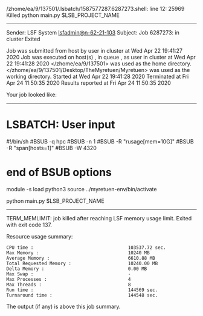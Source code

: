 /zhome/ea/9/137501/.lsbatch/1587577287.6287273.shell: line 12: 25969 Killed                  python main.py $LSB_PROJECT_NAME

------------------------------------------------------------
Sender: LSF System <lsfadmin@n-62-21-103>
Subject: Job 6287273: <NNAgent1NODROPOUT60005000-memoryNOFRUIT> in cluster <dcc> Exited

Job <NNAgent1NODROPOUT60005000-memoryNOFRUIT> was submitted from host <n-62-30-3> by user <s183914> in cluster <dcc> at Wed Apr 22 19:41:27 2020
Job was executed on host(s) <n-62-21-103>, in queue <hpc>, as user <s183914> in cluster <dcc> at Wed Apr 22 19:41:28 2020
</zhome/ea/9/137501> was used as the home directory.
</zhome/ea/9/137501/Desktop/TheMyretuen/Myretuen> was used as the working directory.
Started at Wed Apr 22 19:41:28 2020
Terminated at Fri Apr 24 11:50:35 2020
Results reported at Fri Apr 24 11:50:35 2020

Your job looked like:

------------------------------------------------------------
# LSBATCH: User input
#!/bin/sh
#BSUB -q hpc
#BSUB -n 1
#BSUB -R "rusage[mem=10G]"
#BSUB -R "span[hosts=1]"
#BSUB -W 4320
# end of BSUB options

module -s load python3
source ../myretuen-env/bin/activate

python main.py $LSB_PROJECT_NAME


------------------------------------------------------------

TERM_MEMLIMIT: job killed after reaching LSF memory usage limit.
Exited with exit code 137.

Resource usage summary:

    CPU time :                                   103537.72 sec.
    Max Memory :                                 10240 MB
    Average Memory :                             6610.88 MB
    Total Requested Memory :                     10240.00 MB
    Delta Memory :                               0.00 MB
    Max Swap :                                   -
    Max Processes :                              4
    Max Threads :                                8
    Run time :                                   144569 sec.
    Turnaround time :                            144548 sec.

The output (if any) is above this job summary.

